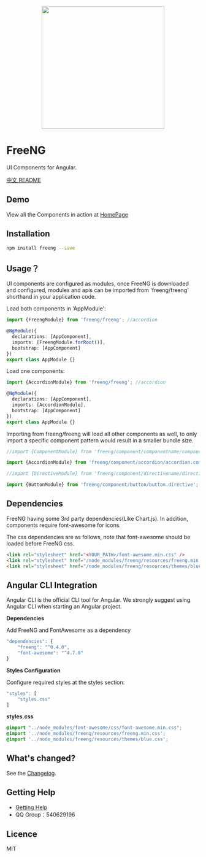<p align="center">
  <a href="http://ghmagical.com/freeng">
    <img width="320" src="http://oumfrpm5j.bkt.clouddn.com/freeng_logo.png">
  </a>
</p>

# FreeNG

UI Components for Angular.

[中文 README](https://github.com/IronPans/freeng/blob/master/README-zh_CN.md)

## Demo

View all the Components in action at [HomePage](https://freengs.github.io)

## Installation

```bash
npm install freeng --save
```

## Usage？

UI components are configured as modules, once FreeNG is downloaded and configured, modules and apis can be imported from 'freeng/freeng' shorthand in your application code.

Load both components in 'AppModule':
```typescript
import {FreengModule} from 'freeng/freeng'; //accordion

@NgModule({
  declarations: [AppComponent],
  imports: [FreengModule.forRoot()],  
  bootstrap: [AppComponent]
})
export class AppModule {}
```

Load one components:
```typescript
import {AccordionModule} from 'freeng/freeng'; //accordion

@NgModule({
  declarations: [AppComponent],
  imports: [AccordionModule],  
  bootstrap: [AppComponent]
})
export class AppModule {}
```

Importing from freeng/freeng will load all other components as well, to only import a specific component pattern would result in a smaller bundle size.

```js
//import {ComponentModule} from 'freeng/component/componentname/componentname.component';

import {AccordionModule} from 'freeng/component/accordion/accordion.component'; 

//import {DirectiveModule} from 'freeng/component/directivename/directivename.directive'; 

import {ButtonModule} from 'freeng/component/button/button.directive';
```

## Dependencies

FreeNG having some 3rd party dependencies(Like Chart.js). In addition, components require font-awesome for icons.

The css dependencies are as follows, note that font-awesome should be loaded before FreeNG css.

```html
<link rel="stylesheet" href="<YOUR_PATH>/font-awesome.min.css" />
<link rel="stylesheet" href="/node_modules/freeng/resources/freeng.min.css" /> 
<link rel="stylesheet" href="/node_modules/freeng/resources/themes/blue.css" />
```

## Angular CLI Integration

Angular CLI is the official CLI tool for Angular. We strongly suggest using Angular CLI when starting an Angular project.

**Dependencies**

Add FreeNG and FontAwesome as a dependency
```js
"dependencies": {
    "freeng": "^0.4.0",
    "font-awesome": "^4.7.0"
}
```

**Styles Configuration**

Configure required styles at the styles section:
```js
"styles": [
    "styles.css"
]
```

**styles.css**

```css
@import "../node_modules/font-awesome/css/font-awesome.min.css";
@import '../node_modules/freeng/resources/freeng.min.css';
@import '../node_modules/freeng/resources/themes/blue.css';
```

## What's changed?

See the [Changelog](CHANGELOG.md).

## Getting Help

- [Getting Help](http://ghmagical.com/article/page/id/ZwMHNDRWAFeR)
- QQ Group：540629196

## Licence

MIT
